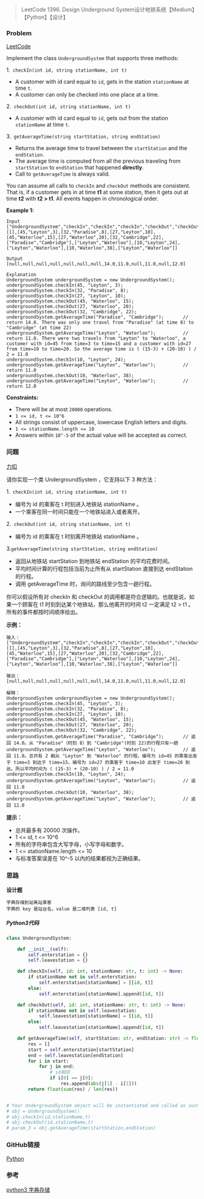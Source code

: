 > LeetCode 1396. Design Underground System设计地铁系统【Medium】【Python】【设计】

### Problem

[LeetCode](https://leetcode.com/problems/design-underground-system/)

Implement the class `UndergroundSystem` that supports three methods:

1.` checkIn(int id, string stationName, int t)`

- A customer with id card equal to `id`, gets in the station `stationName` at time `t`.
- A customer can only be checked into one place at a time.

2.` checkOut(int id, string stationName, int t)`

- A customer with id card equal to `id`, gets out from the station `stationName` at time `t`.

3.` getAverageTime(string startStation, string endStation)` 

- Returns the average time to travel between the `startStation` and the `endStation`.
- The average time is computed from all the previous traveling from `startStation` to `endStation` that happened **directly**.
- Call to `getAverageTime` is always valid.

You can assume all calls to `checkIn` and `checkOut` methods are consistent. That is, if a customer gets in at time **t1** at some station, then it gets out at time **t2** with **t2 > t1**. All events happen in chronological order.

**Example 1:**

```
Input
["UndergroundSystem","checkIn","checkIn","checkIn","checkOut","checkOut","checkOut","getAverageTime","getAverageTime","checkIn","getAverageTime","checkOut","getAverageTime"]
[[],[45,"Leyton",3],[32,"Paradise",8],[27,"Leyton",10],[45,"Waterloo",15],[27,"Waterloo",20],[32,"Cambridge",22],["Paradise","Cambridge"],["Leyton","Waterloo"],[10,"Leyton",24],["Leyton","Waterloo"],[10,"Waterloo",38],["Leyton","Waterloo"]]

Output
[null,null,null,null,null,null,null,14.0,11.0,null,11.0,null,12.0]

Explanation
UndergroundSystem undergroundSystem = new UndergroundSystem();
undergroundSystem.checkIn(45, "Leyton", 3);
undergroundSystem.checkIn(32, "Paradise", 8);
undergroundSystem.checkIn(27, "Leyton", 10);
undergroundSystem.checkOut(45, "Waterloo", 15);
undergroundSystem.checkOut(27, "Waterloo", 20);
undergroundSystem.checkOut(32, "Cambridge", 22);
undergroundSystem.getAverageTime("Paradise", "Cambridge");       // return 14.0. There was only one travel from "Paradise" (at time 8) to "Cambridge" (at time 22)
undergroundSystem.getAverageTime("Leyton", "Waterloo");          // return 11.0. There were two travels from "Leyton" to "Waterloo", a customer with id=45 from time=3 to time=15 and a customer with id=27 from time=10 to time=20. So the average time is ( (15-3) + (20-10) ) / 2 = 11.0
undergroundSystem.checkIn(10, "Leyton", 24);
undergroundSystem.getAverageTime("Leyton", "Waterloo");          // return 11.0
undergroundSystem.checkOut(10, "Waterloo", 38);
undergroundSystem.getAverageTime("Leyton", "Waterloo");          // return 12.0
```

**Constraints:**

- There will be at most `20000` operations.
- `1 <= id, t <= 10^6`
- All strings consist of uppercase, lowercase English letters and digits.
- `1 <= stationName.length <= 10`
- Answers within `10^-5` of the actual value will be accepted as correct.

### 问题

[力扣](https://leetcode-cn.com/problems/design-underground-system/)

请你实现一个类 UndergroundSystem ，它支持以下 3 种方法：

1.` checkIn(int id, string stationName, int t)`

* 编号为 id 的乘客在 t 时刻进入地铁站 stationName 。
* 一个乘客在同一时间只能在一个地铁站进入或者离开。

2.` checkOut(int id, string stationName, int t)`

* 编号为 id 的乘客在 t 时刻离开地铁站 stationName 。

3.` getAverageTime(string startStation, string endStation) `

* 返回从地铁站 startStation 到地铁站 endStation 的平均花费时间。
* 平均时间计算的行程包括当前为止所有从 startStation 直接到达 endStation 的行程。
* 调用 getAverageTime 时，询问的路线至少包含一趟行程。

你可以假设所有对 checkIn 和 checkOut 的调用都是符合逻辑的。也就是说，如果一个顾客在 t1 时刻到达某个地铁站，那么他离开的时间 t2 一定满足 t2 > t1 。所有的事件都按时间顺序给出。 

**示例：**

```
输入：
["UndergroundSystem","checkIn","checkIn","checkIn","checkOut","checkOut","checkOut","getAverageTime","getAverageTime","checkIn","getAverageTime","checkOut","getAverageTime"]
[[],[45,"Leyton",3],[32,"Paradise",8],[27,"Leyton",10],[45,"Waterloo",15],[27,"Waterloo",20],[32,"Cambridge",22],["Paradise","Cambridge"],["Leyton","Waterloo"],[10,"Leyton",24],["Leyton","Waterloo"],[10,"Waterloo",38],["Leyton","Waterloo"]]

输出：
[null,null,null,null,null,null,null,14.0,11.0,null,11.0,null,12.0]

解释：
UndergroundSystem undergroundSystem = new UndergroundSystem();
undergroundSystem.checkIn(45, "Leyton", 3);
undergroundSystem.checkIn(32, "Paradise", 8);
undergroundSystem.checkIn(27, "Leyton", 10);
undergroundSystem.checkOut(45, "Waterloo", 15);
undergroundSystem.checkOut(27, "Waterloo", 20);
undergroundSystem.checkOut(32, "Cambridge", 22);
undergroundSystem.getAverageTime("Paradise", "Cambridge");       // 返回 14.0。从 "Paradise"（时刻 8）到 "Cambridge"(时刻 22)的行程只有一趟
undergroundSystem.getAverageTime("Leyton", "Waterloo");          // 返回 11.0。总共有 2 躺从 "Leyton" 到 "Waterloo" 的行程，编号为 id=45 的乘客出发于 time=3 到达于 time=15，编号为 id=27 的乘客于 time=10 出发于 time=20 到达。所以平均时间为 ( (15-3) + (20-10) ) / 2 = 11.0
undergroundSystem.checkIn(10, "Leyton", 24);
undergroundSystem.getAverageTime("Leyton", "Waterloo");          // 返回 11.0
undergroundSystem.checkOut(10, "Waterloo", 38);
undergroundSystem.getAverageTime("Leyton", "Waterloo");          // 返回 12.0
```

**提示：**

* 总共最多有 20000 次操作。
* 1 <= id, t <= 10^6
* 所有的字符串包含大写字母，小写字母和数字。
* 1 <= stationName.length <= 10
* 与标准答案误差在 10^-5 以内的结果都视为正确结果。

### 思路

**设计题**

```
字典存储到站离站乘客
字典的 key 是站台名，value 是二维列表 [id, t]
```

##### Python3代码

```python
class UndergroundSystem:

    def __init__(self):
        self.enterstation = {}
        self.leavestation = {}

    def checkIn(self, id: int, stationName: str, t: int) -> None:
        if stationName not in self.enterstation:
            self.enterstation[stationName] = [[id, t]]
        else:
            self.enterstation[stationName].append([id, t])

    def checkOut(self, id: int, stationName: str, t: int) -> None:
        if stationName not in self.leavestation:
            self.leavestation[stationName] = [[id, t]]
        else:
            self.leavestation[stationName].append([id, t])

    def getAverageTime(self, startStation: str, endStation: str) -> float:
        res = []
        start = self.enterstation[startStation]
        end = self.leavestation[endStation]
        for i in start:
            for j in end:
                # id相同
                if i[0] == j[0]:
                    res.append(abs(j[1] - i[1]))
        return float(sum(res) / len(res))


# Your UndergroundSystem object will be instantiated and called as such:
# obj = UndergroundSystem()
# obj.checkIn(id,stationName,t)
# obj.checkOut(id,stationName,t)
# param_3 = obj.getAverageTime(startStation,endStation)
```

### GitHub链接

[Python](https://github.com/Wonz5130/LeetCode-Solutions/blob/master/solutions/1396-Design-Underground-System/1396.py)

### 参考
[python3 字典存储](https://leetcode-cn.com/problems/design-underground-system/solution/python3-zi-dian-cun-chu-by-pumpkin_daytoy/)